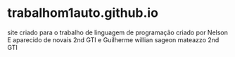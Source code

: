 # trabalhom1auto.github.io

site criado para o trabalho de linguagem de programação 
criado por Nelson E aparecido de novais 2nd GTI
 e Guilherme willian sageon mateazzo 2nd GTI

